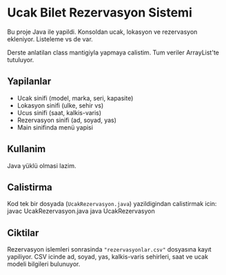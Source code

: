 # Ucak Bilet Rezervasyon Sistemi

Bu proje Java ile yapildi. Konsoldan ucak, lokasyon ve rezervasyon ekleniyor. Listeleme vs de var.

Derste anlatilan class mantigiyla yapmaya calistim. Tum veriler ArrayList'te tutuluyor. 

## Yapilanlar
- Ucak sinifi (model, marka, seri, kapasite)
- Lokasyon sinifi (ulke, sehir vs)
- Ucus sinifi (saat, kalkis-varis)
- Rezervasyon sinifi (ad, soyad, yas)
- Main sinifinda menü yapisi

## Kullanim
Java yüklü olmasi lazim.

## Calistirma
Kod tek bir dosyada (`UcakRezervasyon.java`) yazildigindan calistirmak icin:
javac UcakRezervasyon.java
java UcakRezervasyon

## Ciktilar

Rezervasyon islemleri sonrasinda `"rezervasyonlar.csv"` dosyasına kayıt yapiliyor. CSV icinde ad, soyad, yas, kalkis-varis sehirleri, saat ve ucak modeli bilgileri bulunuyor.
